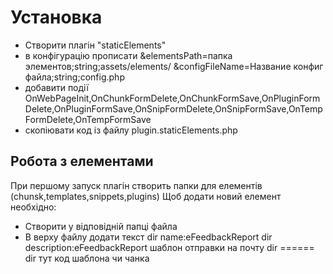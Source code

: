 ﻿Установка
====================

* Створити плагін "staticElements"
* в конфігурацію прописати &elementsPath=папка элементов;string;assets/elements/  &configFileName=Название конфиг файла;string;config.php
* добавити події OnWebPageInit,OnChunkFormDelete,OnChunkFormSave,OnPluginFormDelete,OnPluginFormSave,OnSnipFormDelete,OnSnipFormSave,OnTempFormDelete,OnTempFormSave
* скопіювати код із файлу plugin.staticElements.php

Робота з елементами
----------------
При першому запуск плагін створить папки для елементів (chunsk,templates,snippets,plugins)
Щоб додати новий елемент необхідно:
* Створити у відповідній папці файла
* В верху файлу додати  текст
dir name:eFeedbackReport 
dir description:eFeedbackReport  шаблон отправки на почту
dir ======
dir тут код шаблона чи чанка